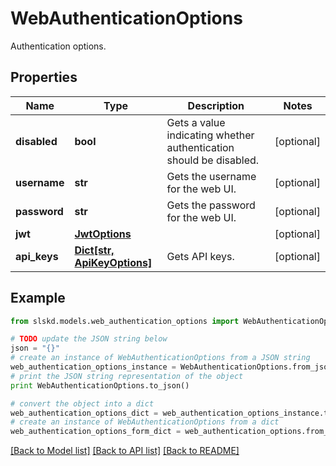 # WebAuthenticationOptions

Authentication options.

## Properties
Name | Type | Description | Notes
------------ | ------------- | ------------- | -------------
**disabled** | **bool** | Gets a value indicating whether authentication should be disabled. | [optional]
**username** | **str** | Gets the username for the web UI. | [optional]
**password** | **str** | Gets the password for the web UI. | [optional]
**jwt** | [**JwtOptions**](JwtOptions.md) |  | [optional]
**api_keys** | [**Dict[str, ApiKeyOptions]**](ApiKeyOptions.md) | Gets API keys. | [optional]

## Example

```python
from slskd.models.web_authentication_options import WebAuthenticationOptions

# TODO update the JSON string below
json = "{}"
# create an instance of WebAuthenticationOptions from a JSON string
web_authentication_options_instance = WebAuthenticationOptions.from_json(json)
# print the JSON string representation of the object
print WebAuthenticationOptions.to_json()

# convert the object into a dict
web_authentication_options_dict = web_authentication_options_instance.to_dict()
# create an instance of WebAuthenticationOptions from a dict
web_authentication_options_form_dict = web_authentication_options.from_dict(web_authentication_options_dict)
```
[[Back to Model list]](../README.md#documentation-for-models) [[Back to API list]](../README.md#documentation-for-api-endpoints) [[Back to README]](../README.md)

